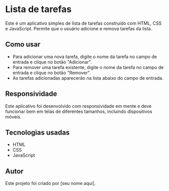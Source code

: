 # Lista de tarefas

Este é um aplicativo simples de lista de tarefas construído com HTML, CSS e JavaScript. Permite que o usuário adicione e remova tarefas da lista.

## Como usar

- Para adicionar uma nova tarefa, digite o nome da tarefa no campo de entrada e clique no botão "Adicionar".
- Para remover uma tarefa existente, digite o nome da tarefa no campo de entrada e clique no botão "Remover".
- As tarefas adicionadas aparecerão na lista abaixo do campo de entrada.

## Responsividade

Este aplicativo foi desenvolvido com responsividade em mente e deve funcionar bem em telas de diferentes tamanhos, incluindo dispositivos móveis.

## Tecnologias usadas

- HTML
- CSS
- JavaScript

## Autor

Este projeto foi criado por [seu nome aqui].
